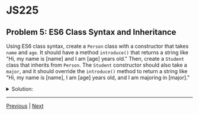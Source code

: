 # JS225
## Problem 5: ES6 Class Syntax and Inheritance

Using ES6 class syntax, create a `Person` class with a constructor that takes `name` and `age`. It should have a method `introduce()` that returns a string like "Hi, my name is [name] and I am [age] years old." Then, create a `Student` class that inherits from `Person`. The `Student` constructor should also take a `major`, and it should override the `introduce()` method to return a string like "Hi, my name is [name], I am [age] years old, and I am majoring in [major]."

<details>
<summary>Solution:</summary>

```javascript
class Person {
  constructor(name, age) {
    this.name = name;
    this.age = age;
  }

  introduce() {
    return `Hi, my name is ${this.name} and I am ${this.age} years old.`;
  }
}

class Student extends Person {
  constructor(name, age, major) {
    super(name, age); // Calls the parent constructor
    this.major = major;
  }

  introduce() {
    // Calls the parent's introduce method and extends it
    return `${super.introduce()} I am majoring in ${this.major}.`;
  }
}

const person1 = new Person('Alice', 30);
console.log(person1.introduce()); // => "Hi, my name is Alice and I am 30 years old."

const student1 = new Student('Bob', 22, 'Computer Science');
console.log(student1.introduce()); // => "Hi, my name is Bob, I am 22 years old, and I am majoring in Computer Science."
```

</details>

---

[Previous](04.md) | [Next](06.md)